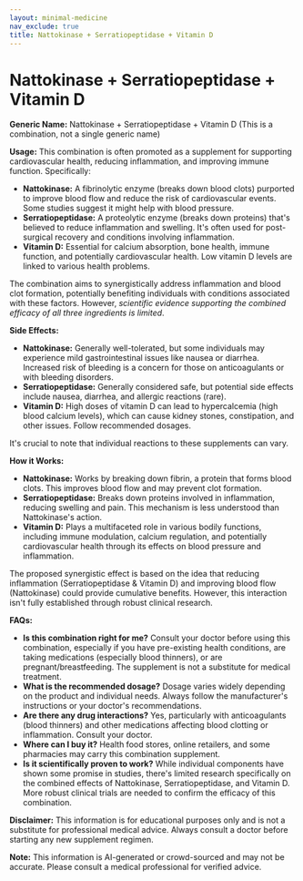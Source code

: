 ```yaml
---
layout: minimal-medicine
nav_exclude: true
title: Nattokinase + Serratiopeptidase + Vitamin D
---
```


# Nattokinase + Serratiopeptidase + Vitamin D

**Generic Name:** Nattokinase + Serratiopeptidase + Vitamin D (This is a combination, not a single generic name)

**Usage:**  This combination is often promoted as a supplement for supporting cardiovascular health, reducing inflammation, and improving immune function.  Specifically:

* **Nattokinase:**  A fibrinolytic enzyme (breaks down blood clots) purported to improve blood flow and reduce the risk of cardiovascular events.  Some studies suggest it might help with blood pressure.
* **Serratiopeptidase:** A proteolytic enzyme (breaks down proteins) that's believed to reduce inflammation and swelling. It's often used for post-surgical recovery and conditions involving inflammation.
* **Vitamin D:** Essential for calcium absorption, bone health, immune function, and potentially cardiovascular health.  Low vitamin D levels are linked to various health problems.

The combination aims to synergistically address inflammation and blood clot formation, potentially benefiting individuals with conditions associated with these factors. However, *scientific evidence supporting the combined efficacy of all three ingredients is limited*.

**Side Effects:**

* **Nattokinase:** Generally well-tolerated, but some individuals may experience mild gastrointestinal issues like nausea or diarrhea.  Increased risk of bleeding is a concern for those on anticoagulants or with bleeding disorders.
* **Serratiopeptidase:** Generally considered safe, but potential side effects include nausea, diarrhea, and allergic reactions (rare).
* **Vitamin D:** High doses of vitamin D can lead to hypercalcemia (high blood calcium levels), which can cause kidney stones, constipation, and other issues.  Follow recommended dosages.

It's crucial to note that individual reactions to these supplements can vary.


**How it Works:**

* **Nattokinase:** Works by breaking down fibrin, a protein that forms blood clots. This improves blood flow and may prevent clot formation.
* **Serratiopeptidase:** Breaks down proteins involved in inflammation, reducing swelling and pain. This mechanism is less understood than Nattokinase's action.
* **Vitamin D:** Plays a multifaceted role in various bodily functions, including immune modulation, calcium regulation, and potentially cardiovascular health through its effects on blood pressure and inflammation.

The proposed synergistic effect is based on the idea that reducing inflammation (Serratiopeptidase & Vitamin D) and improving blood flow (Nattokinase) could provide cumulative benefits.  However, this interaction isn't fully established through robust clinical research.

**FAQs:**

* **Is this combination right for me?**  Consult your doctor before using this combination, especially if you have pre-existing health conditions, are taking medications (especially blood thinners), or are pregnant/breastfeeding.  The supplement is not a substitute for medical treatment.
* **What is the recommended dosage?**  Dosage varies widely depending on the product and individual needs.  Always follow the manufacturer's instructions or your doctor's recommendations.
* **Are there any drug interactions?**  Yes, particularly with anticoagulants (blood thinners) and other medications affecting blood clotting or inflammation. Consult your doctor.
* **Where can I buy it?**  Health food stores, online retailers, and some pharmacies may carry this combination supplement.
* **Is it scientifically proven to work?**  While individual components have shown some promise in studies, there's limited research specifically on the combined effects of Nattokinase, Serratiopeptidase, and Vitamin D.  More robust clinical trials are needed to confirm the efficacy of this combination.


**Disclaimer:** This information is for educational purposes only and is not a substitute for professional medical advice. Always consult a doctor before starting any new supplement regimen.


**Note:** This information is AI-generated or crowd-sourced and may not be accurate. Please consult a medical professional for verified advice.